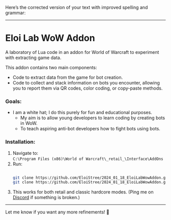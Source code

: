 Here’s the corrected version of your text with improved spelling and grammar:  

---

# Eloi Lab WoW Addon  

A laboratory of Lua code in an addon for World of Warcraft to experiment with extracting game data.  

This addon contains two main components:  
- Code to extract data from the game for bot creation.  
- Code to collect and stack information on bots you encounter, allowing you to report them via QR codes, color coding, or copy-paste methods.  

### Goals:  
- I am a white hat; I do this purely for fun and educational purposes.  
  - My aim is to allow young developers to learn coding by creating bots in WoW.  
  - To teach aspiring anti-bot developers how to fight bots using bots.  

### Installation:  
1. Navigate to:  
   `C:\Program Files (x86)\World of Warcraft\_retail_\Interface\AddOns`  
2. Run:  
   ```sh
   
   git clone https://github.com/EloiStree/2024_01_18_EloiLabWowAddon.git "C:\Program Files (x86)\World of Warcraft\_classic_era_\Interface\AddOns\EloiLab"
   git clone https://github.com/EloiStree/2024_01_18_EloiLabWowAddon.git "C:\Program Files (x86)\World of Warcraft\_retail_\Interface\AddOns\EloiLab"
   ```  
3. This works for both retail and classic hardcore modes. (Ping me on [Discord](https://discord.gg/WnmXsXHbSn) if something is broken.)  

---

Let me know if you want any more refinements! 🚀
